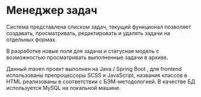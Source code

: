 # Менеджер задач

Система представлена списком задач, текущий функционал позволяет создавать, просматривать, редактировать и удалять задачи на отдельных формах. 

В разработке новые поля для задачи и статусная модель с возможностью просматривать выполненные задачи в архиве.

Данный maven проект выполнен на Java / Spring Boot , для frontend использованы препроцессоры SCSS и JavaScript, названия классов в HTML реализованы в соответствии с БЭМ-методологией. В качестве БД используется MySQL на локальной машине.